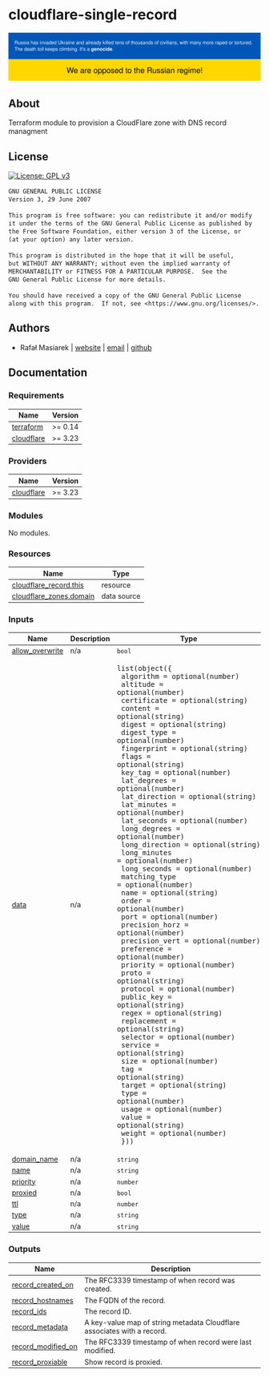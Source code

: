 
# cloudflare-single-record

[![WeSupportUkraine](https://raw.githubusercontent.com/Infrastrukturait/WeSupportUkraine/main/banner.svg)](https://github.com/Infrastrukturait/WeSupportUkraine)
## About
Terraform module to provision a CloudFlare zone with DNS record managment
## License

[![License: GPL v3](https://img.shields.io/badge/License-GPL%20v3-blue.svg)](https://www.gnu.org/licenses/gpl-3.0)

```text
GNU GENERAL PUBLIC LICENSE
Version 3, 29 June 2007

This program is free software: you can redistribute it and/or modify
it under the terms of the GNU General Public License as published by
the Free Software Foundation, either version 3 of the License, or
(at your option) any later version.

This program is distributed in the hope that it will be useful,
but WITHOUT ANY WARRANTY; without even the implied warranty of
MERCHANTABILITY or FITNESS FOR A PARTICULAR PURPOSE.  See the
GNU General Public License for more details.

You should have received a copy of the GNU General Public License
along with this program.  If not, see <https://www.gnu.org/licenses/>.
```
## Authors
- Rafał Masiarek | [website](https://masiarek.pl) | [email](mailto:rafal@masiarek.pl) | [github](https://github.com/rafalmasiarek)
<!-- BEGIN_TF_DOCS -->
## Documentation


### Requirements

| Name | Version |
|------|---------|
| <a name="requirement_terraform"></a> [terraform](#requirement\_terraform) | >= 0.14 |
| <a name="requirement_cloudflare"></a> [cloudflare](#requirement\_cloudflare) | >= 3.23 |

### Providers

| Name | Version |
|------|---------|
| <a name="provider_cloudflare"></a> [cloudflare](#provider\_cloudflare) | >= 3.23 |

### Modules

No modules.

### Resources

| Name | Type |
|------|------|
| [cloudflare_record.this](https://registry.terraform.io/providers/cloudflare/cloudflare/latest/docs/resources/record) | resource |
| [cloudflare_zones.domain](https://registry.terraform.io/providers/cloudflare/cloudflare/latest/docs/data-sources/zones) | data source |

### Inputs

| Name | Description | Type | Default | Required |
|------|-------------|------|---------|:--------:|
| <a name="input_allow_overwrite"></a> [allow\_overwrite](#input\_allow\_overwrite) | n/a | `bool` | `false` | no |
| <a name="input_data"></a> [data](#input\_data) | n/a | <pre>list(object({<br>      algorithm      = optional(number)<br>      altitude       = optional(number)<br>      certificate    = optional(string)<br>      content        = optional(string)<br>      digest         = optional(string)<br>      digest_type    = optional(number)<br>      fingerprint    = optional(string)<br>      flags          = optional(string)<br>      key_tag        = optional(number)<br>      lat_degrees    = optional(number)<br>      lat_direction  = optional(string)<br>      lat_minutes    = optional(number)<br>      lat_seconds    = optional(number)<br>      long_degrees   = optional(number)<br>      long_direction = optional(string)<br>      long_minutes   = optional(number)<br>      long_seconds   = optional(number)<br>      matching_type  = optional(number)<br>      name           = optional(string)<br>      order          = optional(number)<br>      port           = optional(number)<br>      precision_horz = optional(number)<br>      precision_vert = optional(number)<br>      preference     = optional(number)<br>      priority       = optional(number)<br>      proto          = optional(string)<br>      protocol       = optional(number)<br>      public_key     = optional(string)<br>      regex          = optional(string)<br>      replacement    = optional(string)<br>      selector       = optional(number)<br>      service        = optional(string)<br>      size           = optional(number)<br>      tag            = optional(string)<br>      target         = optional(string)<br>      type           = optional(number)<br>      usage          = optional(number)<br>      value          = optional(string)<br>      weight         = optional(number)<br>  }))</pre> | `[]` | no |
| <a name="input_domain_name"></a> [domain\_name](#input\_domain\_name) | n/a | `string` | n/a | yes |
| <a name="input_name"></a> [name](#input\_name) | n/a | `string` | n/a | yes |
| <a name="input_priority"></a> [priority](#input\_priority) | n/a | `number` | `1` | no |
| <a name="input_proxied"></a> [proxied](#input\_proxied) | n/a | `bool` | `false` | no |
| <a name="input_ttl"></a> [ttl](#input\_ttl) | n/a | `number` | `1` | no |
| <a name="input_type"></a> [type](#input\_type) | n/a | `string` | n/a | yes |
| <a name="input_value"></a> [value](#input\_value) | n/a | `string` | n/a | yes |

### Outputs

| Name | Description |
|------|-------------|
| <a name="output_record_created_on"></a> [record\_created\_on](#output\_record\_created\_on) | The RFC3339 timestamp of when record was created. |
| <a name="output_record_hostnames"></a> [record\_hostnames](#output\_record\_hostnames) | The FQDN of the record. |
| <a name="output_record_ids"></a> [record\_ids](#output\_record\_ids) | The record ID. |
| <a name="output_record_metadata"></a> [record\_metadata](#output\_record\_metadata) | A key-value map of string metadata Cloudflare associates with a record. |
| <a name="output_record_modified_on"></a> [record\_modified\_on](#output\_record\_modified\_on) | The RFC3339 timestamp of when record were last modified. |
| <a name="output_record_proxiable"></a> [record\_proxiable](#output\_record\_proxiable) | Show record is proxied. |

<!-- END_TF_DOCS -->

<!-- references -->

[repo_link]: https://github.com/Infrastrukturait/terraform-cloudflare-zone

